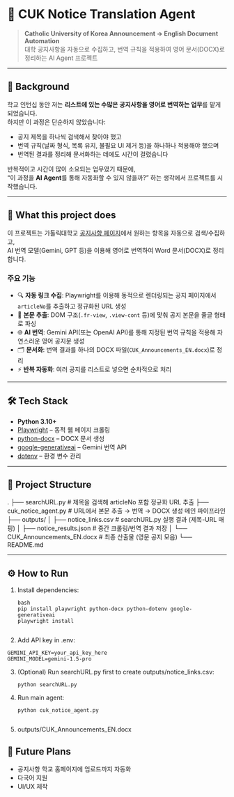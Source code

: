 # 📢 CUK Notice Translation Agent

> **Catholic University of Korea Announcement → English Document Automation**  
> 대학 공지사항을 자동으로 수집하고, 번역 규칙을 적용하여 영어 문서(DOCX)로 정리하는 AI Agent 프로젝트

---

## 📝 Background

학교 인턴십 동안 저는 **리스트에 있는 수많은 공지사항을 영어로 번역하는 업무**를 맡게 되었습니다.  
하지만 이 과정은 단순하지 않았습니다:

- 공지 제목을 하나씩 검색해서 찾아야 했고  
- 번역 규칙(날짜 형식, 목록 유지, 불필요 UI 제거 등)을 하나하나 적용해야 했으며  
- 번역된 결과를 정리해 문서화하는 데에도 시간이 걸렸습니다  

반복적이고 시간이 많이 소요되는 업무였기 때문에,  
“이 과정을 **AI Agent**를 통해 자동화할 수 있지 않을까?” 하는 생각에서 프로젝트를 시작했습니다.  

---

## 🚀 What this project does

이 프로젝트는 가톨릭대학교 [공지사항 페이지](https://www.catholic.ac.kr/ko/campuslife/notice.do)에서 원하는 항목을 자동으로 검색/수집하고,  
AI 번역 모델(Gemini, GPT 등)을 이용해 영어로 번역하여 Word 문서(DOCX)로 정리합니다.

### 주요 기능
- 🔍 **자동 링크 수집**: Playwright를 이용해 동적으로 렌더링되는 공지 페이지에서 `articleNo`를 추출하고 정규화된 URL 생성  
- 📄 **본문 추출**: DOM 구조(`.fr-view`, `.view-cont` 등)에 맞춰 공지 본문을 줄글 형태로 파싱  
- 🌐 **AI 번역**: Gemini API(또는 OpenAI API)를 통해 지정된 번역 규칙을 적용해 자연스러운 영어 공지문 생성  
- 🗂️ **문서화**: 번역 결과를 하나의 DOCX 파일(`CUK_Announcements_EN.docx`)로 정리  
- ⚡ **반복 자동화**: 여러 공지를 리스트로 넣으면 순차적으로 처리  

---

## 🛠️ Tech Stack

- **Python 3.10+**
- [Playwright](https://playwright.dev/python/) – 동적 웹 페이지 크롤링
- [python-docx](https://python-docx.readthedocs.io/) – DOCX 문서 생성
- [google-generativeai](https://ai.google.dev/) – Gemini 번역 API
- [dotenv](https://pypi.org/project/python-dotenv/) – 환경 변수 관리

---

## 📂 Project Structure
.
├── searchURL.py             # 제목을 검색해 articleNo 포함 정규화 URL 추출
├── cuk_notice_agent.py      # URL에서 본문 추출 → 번역 → DOCX 생성 메인 파이프라인
├── outputs/
│   ├── notice_links.csv     # searchURL.py 실행 결과 (제목-URL 매핑)
│   ├── notice_results.json  # 중간 크롤링/번역 결과 저장
│   └── CUK_Announcements_EN.docx  # 최종 산출물 (영문 공지 모음)
└── README.md

---

## ⚙️ How to Run

1. Install dependencies:
   ```
   bash
   pip install playwright python-docx python-dotenv google-generativeai
   playwright install
  
2.	Add API key in .env:
   ```
  GEMINI_API_KEY=your_api_key_here
  GEMINI_MODEL=gemini-1.5-pro
  ```
3. (Optional) Run searchURL.py first to create outputs/notice_links.csv:
   ```
   python searchURL.py
    ```
4. 	Run main agent:
	 ```
    python cuk_notice_agent.py
   
5. outputs/CUK_Announcements_EN.docx

## 🔮 Future Plans
- 공지사항 학교 홈페이지에 업로드까지 자동화
- 다국어 지원
- UI/UX 제작
